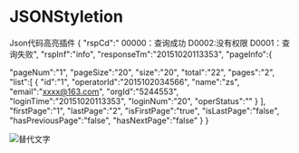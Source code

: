 # JSONStyletion
Json代码高亮插件
{
  "rspCd":" 00000：查询成功  D0002:没有权限 D0001：查询失败",
  "rspInf":"info",
  "responseTm":"20151020113353",
  "pageInfo":{

  "pageNum":"1",
  "pageSize":"20",
  "size":"20",
  "total":"22",
  "pages":"2",
  "list":[
  {
  "id":"1",
  "operatorId":"2015102034566",
  "name":"zs",
  "email":"xxxx@163.com",
  "orgId":"5244553",
  "loginTime":"20151020113353",
  "loginNum":"20",
  "operStatus":""
  }
  ],
  "firstPage":"1",
  "lastPage":"2",
  "isFirstPage":"true",
  "isLastPage":"false",
  "hasPreviousPage":"false",
  "hasNextPage":"false"
  }
  }
  
  
![替代文字](https://wt-prj.oss.aliyuncs.com/a53eab7612854969b8d7efa68845f7a6/7a9ca610-e6f5-4b98-8f7d-86953dd8f5b3.png)
